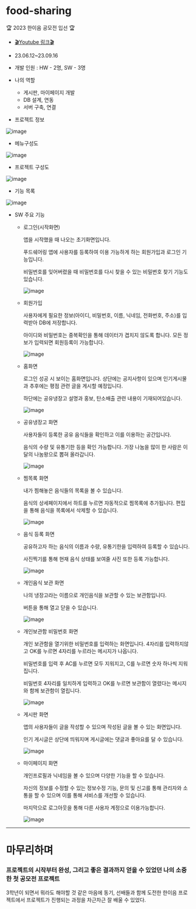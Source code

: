 # food-sharing  
🏆 2023 한이음 공모전 입선 🏆
* [🎬Youtube 링크🎬](https://youtu.be/o3GsTX4JVY4?si=fFSOrZmdRMNxyKwv)
* 23.06.12~23.09.16
* 개발 인원 : HW - 2명, SW - 3명
* 나의 역할
  * 게시판, 마이페이지 개발
  * DB 설계, 연동
  * 서버 구축, 연결
  
* 프로젝트 정보

![image](https://github.com/MinseoK1m/food-sharing/assets/138808284/930cc90d-9882-49d4-b4ac-544aaf83e3f5)


* 메뉴구성도

![image](https://github.com/MinseoK1m/food-sharing/assets/138808284/944e10f4-bef1-43e5-90b1-5accde582b1a) 

* 프로젝트 구성도

![image](https://github.com/MinseoK1m/food-sharing/assets/138808284/1dc377af-13f2-4c16-a4b9-7593db6bd4f2)


* 기능 목록

![image](https://github.com/MinseoK1m/food-sharing/assets/138808284/03be361f-ab35-4cb3-9819-9c9f039b4a72)

* SW 주요 기능

  
  * 로그인(시작화면)
    
    앱을 시작했을 때 나오는 초기화면입니다.
  
    푸드쉐어링 앱에 사용자를 등록하여 이용 가능하게 하는 회원가입과 로그인 기능입니다.
    
    비밀번호를 잊어버렸을 때 비밀번호를 다시 찾을 수 있는 비밀번호 찾기 기능도 있습니다.
    
    ![image](https://github.com/MinseoK1m/food-sharing/assets/138808284/27e9976a-ab19-4517-b595-5c5d9efda778)

  * 회원가입

    사용자에게 필요한 정보(아이디, 비밀번호, 이름, 닉네임, 전화번호, 주소)를 입력받아 DB에 저장합니다.
 
    아이디와 비밀번호는 중복확인을 통해 데이터가 겹치지 않도록 합니다. 모든 정보가 입력되면 회원등록이 가능합니다.
 
    ![image](https://github.com/MinseoK1m/food-sharing/assets/138808284/382a3895-d79d-4202-8fee-8bb29a674f88)


  *  홈화면

     로그인 성공 시 보이는 홈화면입니다. 상단에는 공지사항이 있으며 인기게시물과 추후에는 평점 관련 글을 게시할 예정입니다.
 
     하단에는 공유냉장고 설명과 홍보, 탄소배출 관련 내용이 기재되어있습니다.
 
     ![image](https://github.com/MinseoK1m/food-sharing/assets/138808284/5ab7fd80-f1a4-4f0e-bfb6-a11abeea5ac7)

   * 공유냉장고 화면
 
     사용자들이 등록한 공유 음식들을 확인하고 이를 이용하는 공간입니다.

     음식의 수량 및 유통기한 등을 확인 가능합니다. 가장 나눔을 많이 한 사람은 이달의 나눔왕으로 뽑혀 올라갑니다.
  
     ![image](https://github.com/MinseoK1m/food-sharing/assets/138808284/0ceaa430-970e-4e4e-9122-beca56c35507)


   * 찜목록 화면
 
     내가 찜해놓은 음식들의 목록을 볼 수 있습니다.

     음식의 상세페이지에서 하트를 누르면 자동적으로 찜목록에 추가됩니다. 편집을 통해 음식을 목록에서 삭제할 수 있습니다.

     ![image](https://github.com/MinseoK1m/food-sharing/assets/138808284/7ced6708-dc3d-4b24-a93a-307b6fdad493)


  
   * 음식 등록 화면

     공유하고자 하는 음식의 이름과 수량, 유통기한을 입력하여 등록할 수 있습니다.

     사진찍기를 통해 현재 음식 상태를 보여줄 사진 또한 등록 가능합니다.

     ![image](https://github.com/MinseoK1m/food-sharing/assets/138808284/414036e3-c8cb-4b7c-8fe1-db602854bee3)


   * 개인음식 보관 화면

     나의 냉장고라는 이름으로 개인음식을 보관할 수 있는 보관함입니다.

     버튼을 통해 열고 닫을 수 있습니다.

     ![image](https://github.com/MinseoK1m/food-sharing/assets/138808284/22c6302e-93b9-4f89-a8a6-a89fe8a02d35)


  * 개인보관함 비밀번호 화면

    개인 보관함을 열기위한 비밀번호를 입력하는 화면입니다. 4자리를 입력하지않고 OK를 누르면 4자리를 누르라는 메시지가 나옵니다.

    비밀번호를 입력 후 AC를 누르면 모두 지워지고, C를 누르면 숫자 하나씩 지워집니다.

    비밀번호 4자리를 일치하게 입력하고 OK를 누르면 보관함이 열렸다는 메시지와 함께 보관함이 열립니다.

    ![image](https://github.com/MinseoK1m/food-sharing/assets/138808284/efaaa651-883f-41cd-9e73-df3d58a08e7e)

  * 게시판 화면

    앱의 사용자들이 글을 작성할 수 있으며 작성된 글을 볼 수 있는 화면입니다.

    인기 게시글은 상단에 띄워지며 게시글에는 댓글과 좋아요를 달 수 있습니다.

    ![image](https://github.com/MinseoK1m/food-sharing/assets/138808284/fd05e445-c33a-465a-b775-4e30e37b04b0)

  * 마이페이지 화면

    개인프로필과 닉네임을 볼 수 있으며 다양한 기능을 할 수 있습니다.

    자신의 정보를 수정할 수 있는 정보수정 기능, 문의 및 신고를 통해 관리자와 소통을 할 수 있으며 이를 통해 서비스를 개선할 수 있습니다.

    마지막으로 로그아웃을 통해 다른 사용자 계정으로 이용가능합니다.

    ![image](https://github.com/MinseoK1m/food-sharing/assets/138808284/748fbfab-8611-46ca-83d8-b1d190f88a00)

--- 
# 마무리하며

### 프로젝트의 시작부터 완성, 그리고 좋은 결과까지 얻을 수 있었던 나의 소중한 첫 공모전 프로젝트

3학년이 되면서 뭐라도 해야할 것 같은 마음에 동기, 선배들과 함께 도전한 한이음 프로젝트에서 
프로젝트가 진행되는 과정을 차근차근 잘 배울 수 있었다.






